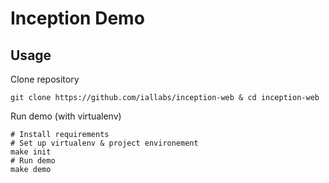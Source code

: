 # Inception Demo


## Usage

Clone repository
```shell
git clone https://github.com/iallabs/inception-web & cd inception-web
```

Run demo (with virtualenv)
```shell
# Install requirements
# Set up virtualenv & project environement
make init
# Run demo
make demo
```

